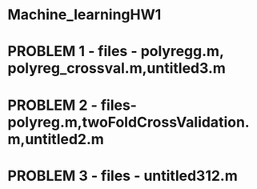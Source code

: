 # Machine_learningHW1
# PROBLEM 1 - files - polyregg.m, polyreg_crossval.m,untitled3.m
# PROBLEM 2 - files- polyreg.m,twoFoldCrossValidation.m,untitled2.m
# PROBLEM 3 - files - untitled312.m






